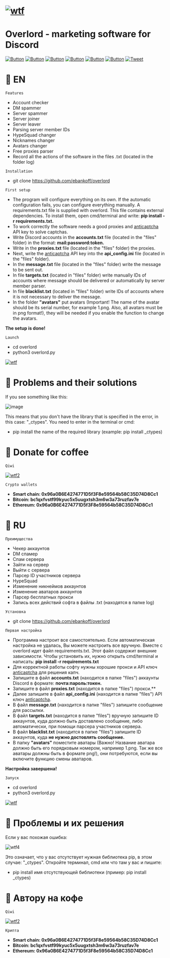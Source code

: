 # [![wtf](https://i.ibb.co/fXzW8w7/Untitled-Copy-Copy-1.png "overlord")](https://www.youtube.com/watch?v=dQw4w9WgXcQ&list=PLrpgO-fUNO4OKpFbFXb2cQlF72Yj3ppJv) 
# Overlord - marketing software for Discord

[![Button](https://badgen.net/badge/ebankoff/ebankoff/red?icon=github&label)](https://github.com/ebankoff) [![Button](https://badgen.net/badge/BeastBomber/BeastBomber/white?icon=github&label)](https://github.com/ebankoff/Beast_bomber) [![Button](https://badgen.net/badge/telegram/telegram/blue?icon=telegram&label)](https://t.me/The_W_T_F) [![Button](https://badgen.net/badge/icon/qiwi/orange?icon=bitcoin&label)](https://qiwi.com/n/HERAMANT) [![Button](https://badgen.net/badge/fork/fork/purple?icon=github&label)](https://github.com/ebankoff/overlord/fork) [![Button](https://badgen.net/badge/fork/fork/purple?icon=gitlab&label)](https://gitlab.com/ebankoff/overlord/fork) [![Tweet](https://img.shields.io/twitter/url/http/shields.io.svg?style=social)](https://twitter.com/intent/tweet?text=Get%20over%20170%20free%20design%20blocks%20based%20on%20Bootstrap%204&url=https://www.froala.com/design-blocks&via=froala&hashtags=bootstrap,design,templates,blocks,developers)

# 📌 EN

`Features`
* Account checker
*	DM spammer
*	Server spammer
*	Server joiner
*	Server leaver
*	Parsing server member IDs
*	HypeSquad changer
*	Nicknames changer
*	Avatars changer
*	Free proxies parser
* Record all the actions of the software in the files .txt (located in the folder log)

`Installation`
* git clone https://github.com/ebankoff/overlord

`First setup`
- The program will configure everything on its own. If the automatic configuration fails, you can configure everything manually. A requirements.txt file is supplied with overlord. This file contains external dependencies. To install them, open cmd/terminal and write: **pip install -r requirements.txt.**
- To work correctly the software needs a good proxies and [anticaptcha](https://anti-captcha.com) API key to solve captchas.
- Write Discord accounts in the **accounts.txt** file (located in the "files" folder) in the format: **mail:password:token.**
- Write in the **proxies.txt** file (located in the "files" folder) the proxies.
- Next, write the [anticaptcha](https://anti-captcha.com) API key into the **api_config.ini** file (located in the "files" folder). 
- In the **message.txt** file (located in the "files" folder) write the message to be sent out. 
- In file **targets.txt** (located in "files" folder) write manually IDs of accounts where message should be delivered or automatically by server member parser.
- In file **blacklist.txt** (located in "files" folder) write IDs of accounts where it is not necessary to deliver the message. 
- In the folder **"avatars"** put avatars (Important! The name of the avatar should be its serial number, for example 1.png. Also, all avatars must be in png format!), they will be needed if you enable the function to change the avatars. 

**The setup is done!**

`Launch`
* cd overlord
* python3 overlord.py

[![wtf](https://i.ibb.co/HqCQfSQ/Untitled-Copy-Copy-Copy-1.png "overlord")](https://www.youtube.com/watch?v=dQw4w9WgXcQ&list=PLrpgO-fUNO4OKpFbFXb2cQlF72Yj3ppJv)

# 📌 Problems and their solutions

If you see something like this:

![image](https://i.ibb.co/XWNtL0S/Screenshot-1.png "no module named") 

This means that you don't have the library that is specified in the error, in this case: "_ctypes". You need to enter in the terminal or cmd:

* pip install the name of the required library (example: pip install _ctypes)

# 📌 Donate for coffee

`Qiwi`

[![wtf2](https://i.ibb.co/ryDytyR/Comp-1-00000.png)](https://qiwi.com/n/HERAMANT)

`Crypto wallets`
* **Smart chain: 0x96a0B6E4274771D5f3F8e59564b58C35D74D8Cc1**
* **Bitcoin: bc1qxfvstf99kyuc5x5uugxtsh3m6w3a73ruzfav7e**
* **Ethereum: 0x96a0B6E4274771D5f3F8e59564b58C35D74D8Cc1**

# 📌 RU

`Преимущества`
* Чекер аккаунтов
*	DM спамер
*	Спам сервера
*	Зайти на сервер
*	Выйти с сервера
*	Парсер ID участников сервера
*	HypeSquad
*	Изменение никнеймов аккаунтов
*	Изменение аватаров аккаунтов
*	Парсер бесплатных прокси
* Запись всех действий софта в файлы .txt (находятся в папке log)

`Установка`
* git clone https://github.com/ebankoff/overlord

`Первая настройка`
- Программа настроит все самостоятельно. Если автоматическая настройка не удалась, Вы можете настроить все вручную. Вместе с overlord идет файл requirements.txt. Этот файл содержит внешние зависимости. Чтобы установить их, нужно открыть cmd/terminal и написать: **pip install -r requirements.txt**
- Для корректной работы софту нужны хорошие прокси и API ключ [anticaptcha](https://anti-captcha.com) для решения капч.
- Запишите в файл **accounts.txt** (находится в папке "files") аккаунты Discord в формате: **почта:пароль:токен.**
- Запишите в файл **proxies.txt** (находится в папке "files") прокси.**
- Далее запишите в файл **api_config.ini** (находится в папке "files") API ключ [anticaptcha](https://anti-captcha.com). 
- В файл **message.txt** (находится в папке "files") запишите сообщение для рассылки. 
- В файл **targets.txt** (находится в папке "files") вручную запишите ID аккаунтов, куда должно быть доставлено сообщение, либо автоматически, при помощи парсера участников сервера. 
- В файл **blacklist.txt** (находится в папке "files") запишите ID аккаунтов, куда **не нужно достовлять сообщение.** 
- В папку **"avatars"** поместите аватары (Важно! Название аватара должно быть его порядковым номером, например 1.png. Так же все аватары должны быть в формате png!), они потребуются, если вы включите функцию смены аватаров.

**Настройка завершена!**

`Запуск`
* cd overlord
* python3 overlord.py

[![wtf](https://i.ibb.co/HqCQfSQ/Untitled-Copy-Copy-Copy-1.png "overlord")](https://www.youtube.com/watch?v=dQw4w9WgXcQ&list=PLrpgO-fUNO4OKpFbFXb2cQlF72Yj3ppJv)

# 📌 Проблемы и их решения

Если у вас похожая ошибка:

![wtf4](https://i.ibb.co/XWNtL0S/Screenshot-1.png "no module named") 

Это означает, что у вас отсутствует нужная библиотека pip, в этом случае: "_ctypes". Откройте терминал, cmd или что там у вас и пишите:

* pip install имя отсутствующей библиотеки (пример: pip install _ctypes)

# 📌 Автору на кофе

`Qiwi`

[![wtf2](https://i.ibb.co/ryDytyR/Comp-1-00000.png)](https://qiwi.com/n/HERAMANT)

`Крипта`
* **Smart chain: 0x96a0B6E4274771D5f3F8e59564b58C35D74D8Cc1**
* **Bitcoin: bc1qxfvstf99kyuc5x5uugxtsh3m6w3a73ruzfav7e**
* **Ethereum: 0x96a0B6E4274771D5f3F8e59564b58C35D74D8Cc1**
